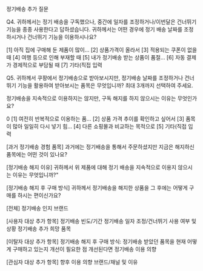 정기배송 추가 질문


Q4. 귀하께서는 정기 배송을 구독했으나, 중간에 일자를 조정하거나/이번달은 건너뛰기 기능을 종종 사용한다고 답하셨습니다. 귀하께서는 어떤 경우에 정기 배송 날짜를 조정하시거나 건너뛰기 기능을 이용하시나요?

[1] 아직 집에 구매해 둔 제품이 많이…
[2] 상품가격이 올라서
[3] 적용되는 쿠폰이 없을 때
[4] 여행 등으로 인해 부재할 때
[5] 내가 정기배송 받는 상품이 품절…
[6] 자동 결제가 경제적으로 부담될 때
[7] 기타(직접 입력



Q5. 귀하께서 쿠팡에서 정기배송으로 받아보시지만, 정기배송 날짜를 조정하거나 건너뛰기 기능을 활용하여 받아보시는 품목은 무엇입니까? 최대 3개까지 선택하여 주세요.


 정기배송을 지속적으로 이용하지는 않지만, 구독 해지를 하지 않으시는 이유는 무엇인가요?
 
 
 0
[1] 여전히 반복적으로 이용하는 품…
[2] 상품 가격 추이를 확인하고 싶어서
[3] 품목이 많아 일일히 다시 넣기 힘…
[4] 다른 쇼핑몰과 비교하는 목적으로
[5] 기타(직접 입력


[과거 정기배송 경험 품목]
과거에는 정기배송을 통해서 주문하셨지만 지금은 해지하신 품목에는 어떤 것이 있나요? 

[정기배송 해지 이유]
귀하께서 위 제품에 대해 정기 배송을 지속적으로 이용지 않으시는 이유는 무엇입니까?"

[정기배송 해지 후 구매 방식]
귀하께서 정기배송을 해지한 상품을 그 후에는 어떻게 구매를 하시는 편이신가요?

[전체]
정기배송 인지 브랜드


[사용자 대상 추가 항목]
정기배송 빈도/기간
정기배송 일자 조정/건너뛰기 사용 여부 및 상황
정기배송 추가 희망 품목

[이탈자 대상 추가 항목]
정기배송 해지 후 구매 방식: 정기배송 받았던 품목을 현재 어떻게 구매하고 있는지
개선이 필요한 점
개선된다면 정기배송 이용 의향


[관심자 대상 추가 항목]
향후 이용 의향 브랜드/채널 및 이유